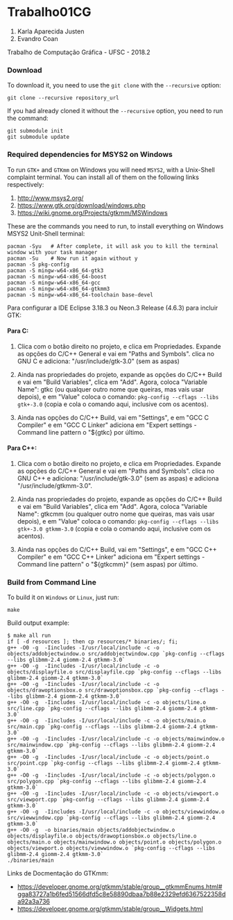 # Trabalho01CG

1. Karla Aparecida Justen
1. Evandro Coan

Trabalho de Computação Gráfica - UFSC - 2018.2


### Download

To download it, you need to use the `git clone` with the `--recursive` option:
```
git clone --recursive repository_url
```

If you had already cloned it without the `--recursive` option, you need to run the command:
```
git submodule init
git submodule update
```


### Required dependencies for MSYS2 on Windows

To run `GTK+` and `GTKmm` on Windows you will need `MSYS2`,
with a Unix-Shell complaint terminal.
You can install all of them on the following links respectively:
1. http://www.msys2.org/
1. https://www.gtk.org/download/windows.php
1. https://wiki.gnome.org/Projects/gtkmm/MSWindows

These are the commands you need to run,
to install everything on Windows MSYS2 Unit-Shell terminal:
```
pacman -Syu   # After complete, it will ask you to kill the terminal window with your task manager
pacman -Su    # Now run it again without y
pacman -S pkg-config
pacman -S mingw-w64-x86_64-gtk3
pacman -S mingw-w64-x86_64-boost
pacman -S mingw-w64-x86_64-gcc
pacman -S mingw-w64-x86_64-gtkmm3
pacman -S mingw-w64-x86_64-toolchain base-devel
```


Para configurar a IDE Eclipse 3.18.3 ou Neon.3 Release (4.6.3) para incluir GTK:

#### Para C:

1. Clica com o botão direito no projeto, e clica em Propriedades.
Expande as opções do C/C++ General e vai em "Paths and Symbols".
clica no GNU C e adiciona: "/usr/include/gtk-3.0" (sem as aspas)

2. Ainda nas propriedades do projeto, expande as opções do C/C++ Build e vai em "Build Variables", clica em "Add".
Agora, coloca "Variable Name": gtkc (ou qualquer outro nome que queiras, mas vais usar depois), e em "Value" coloca o comando: `pkg-config --cflags --libs gtk+-3.0` (copia e cola o comando aqui, inclusive com os acentos).

3. Ainda nas opções do C/C++ Build, vai em "Settings", e em "GCC C Compiler" e em "GCC C Linker" adiciona em "Expert settings - Command line pattern o "${gtkc} por último.


#### Para C++:

1. Clica com o botão direito no projeto, e clica em Propriedades.
Expande as opções do C/C++ General e vai em "Paths and Symbols".
clica no GNU C++ e adiciona: "/usr/include/gtk-3.0" (sem as aspas) e adiciona "/usr/include/gtkmm-3.0".

1. Ainda nas propriedades do projeto, expande as opções do C/C++ Build e vai em "Build Variables", clica em "Add".
Agora, coloca "Variable Name": gtkcmm (ou qualquer outro nome que queiras, mas vais usar depois), e em "Value" coloca o comando:  `pkg-config --cflags --libs gtk+-3.0 gtkmm-3.0` (copia e cola o comando aqui, inclusive com os acentos).

1. Ainda nas opções do C/C++ Build, vai em "Settings", e em "GCC C++ Compiler" e em "GCC C++ Linker" adiciona em "Expert settings - Command line pattern"  o "${gtkcmm}" (sem aspas) por último.


### Build from Command Line

To build it on `Windows` or `Linux`, just run:
```
make
```

Build output example:
```
$ make all run
if [ -d resources ]; then cp resources/* binaries/; fi;
g++ -O0 -g  -Iincludes -I/usr/local/include -c -o objects/addobjectwindow.o src/addobjectwindow.cpp `pkg-config --cflags --libs glibmm-2.4 giomm-2.4 gtkmm-3.0`
g++ -O0 -g  -Iincludes -I/usr/local/include -c -o objects/displayfile.o src/displayfile.cpp `pkg-config --cflags --libs glibmm-2.4 giomm-2.4 gtkmm-3.0`
g++ -O0 -g  -Iincludes -I/usr/local/include -c -o objects/drawoptionsbox.o src/drawoptionsbox.cpp `pkg-config --cflags --libs glibmm-2.4 giomm-2.4 gtkmm-3.0`
g++ -O0 -g  -Iincludes -I/usr/local/include -c -o objects/line.o src/line.cpp `pkg-config --cflags --libs glibmm-2.4 giomm-2.4 gtkmm-3.0`
g++ -O0 -g  -Iincludes -I/usr/local/include -c -o objects/main.o src/main.cpp `pkg-config --cflags --libs glibmm-2.4 giomm-2.4 gtkmm-3.0`
g++ -O0 -g  -Iincludes -I/usr/local/include -c -o objects/mainwindow.o src/mainwindow.cpp `pkg-config --cflags --libs glibmm-2.4 giomm-2.4 gtkmm-3.0`
g++ -O0 -g  -Iincludes -I/usr/local/include -c -o objects/point.o src/point.cpp `pkg-config --cflags --libs glibmm-2.4 giomm-2.4 gtkmm-3.0`
g++ -O0 -g  -Iincludes -I/usr/local/include -c -o objects/polygon.o src/polygon.cpp `pkg-config --cflags --libs glibmm-2.4 giomm-2.4 gtkmm-3.0`
g++ -O0 -g  -Iincludes -I/usr/local/include -c -o objects/viewport.o src/viewport.cpp `pkg-config --cflags --libs glibmm-2.4 giomm-2.4 gtkmm-3.0`
g++ -O0 -g  -Iincludes -I/usr/local/include -c -o objects/viewwindow.o src/viewwindow.cpp `pkg-config --cflags --libs glibmm-2.4 giomm-2.4 gtkmm-3.0`
g++ -O0 -g  -o binaries/main objects/addobjectwindow.o objects/displayfile.o objects/drawoptionsbox.o objects/line.o objects/main.o objects/mainwindow.o objects/point.o objects/polygon.o objects/viewport.o objects/viewwindow.o `pkg-config --cflags --libs glibmm-2.4 giomm-2.4 gtkmm-3.0`
./binaries/main
```


Links de Docmentação do GTKmm:
- https://developer.gnome.org/gtkmm/stable/group__gtkmmEnums.html#gga83727a1b6fed51566dfd5c8e58890dbaa7b88e2329efd6367522358da92a3a736
- https://developer.gnome.org/gtkmm/stable/group__Widgets.html


